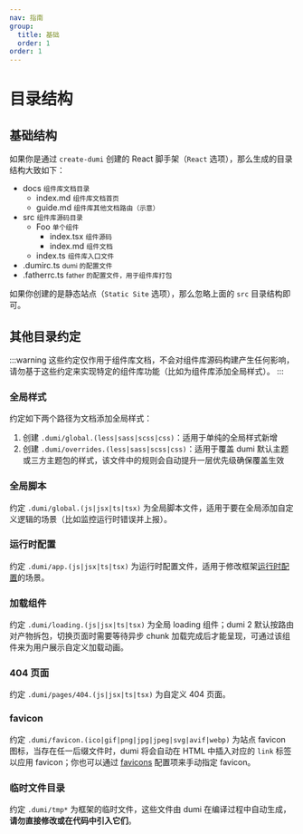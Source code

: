 ```yaml
---
nav: 指南
group:
  title: 基础
  order: 1
order: 1
---
```


# 目录结构

## 基础结构

如果你是通过 `create-dumi` 创建的 React 脚手架（`React` 选项），那么生成的目录结构大致如下：

<Tree>
  <ul>
    <li>
      docs
      <small>组件库文档目录</small>
      <ul>
        <li>
          index.md
          <small>组件库文档首页</small>
        </li>
        <li>
          guide.md
          <small>组件库其他文档路由（示意）</small>
        </li>
      </ul>
    </li>
    <li>
      src
      <small>组件库源码目录</small>
      <ul>
        <li>
          Foo
          <small>单个组件</small>
          <ul>
            <li>
              index.tsx
              <small>组件源码</small>
            </li>
            <li>
              index.md
              <small>组件文档</small>
            </li>
          </ul>
        </li>
        <li>
          index.ts
          <small>组件库入口文件</small>
        </li>
      </ul>
    </li>
    <li>
      .dumirc.ts
      <small>dumi 的配置文件</small>
    </li>
    <li>
      .fatherrc.ts
      <small>father 的配置文件，用于组件库打包</small>
    </li>
  </ul>
</Tree>

如果你创建的是静态站点（`Static Site` 选项），那么忽略上面的 `src` 目录结构即可。

## 其他目录约定

:::warning
这些约定仅作用于组件库文档，不会对组件库源码构建产生任何影响，请勿基于这些约定来实现特定的组件库功能（比如为组件库添加全局样式）。
:::

### 全局样式

约定如下两个路径为文档添加全局样式：

1. 创建 `.dumi/global.(less|sass|scss|css)`：适用于单纯的全局样式新增
2. 创建 `.dumi/overrides.(less|sass|scss|css)`：适用于覆盖 dumi 默认主题或三方主题包的样式，该文件中的规则会自动提升一层优先级确保覆盖生效

### 全局脚本

约定 `.dumi/global.(js|jsx|ts|tsx)` 为全局脚本文件，适用于要在全局添加自定义逻辑的场景（比如监控运行时错误并上报）。

### 运行时配置

约定 `.dumi/app.(js|jsx|ts|tsx)` 为运行时配置文件，适用于修改框架[运行时配置](../config/runtime.md)的场景。

### 加载组件

约定 `.dumi/loading.(js|jsx|ts|tsx)` 为全局 loading 组件；dumi 2 默认按路由对产物拆包，切换页面时需要等待异步 chunk 加载完成后才能呈现，可通过该组件来为用户展示自定义加载动画。

### 404 页面

约定 `.dumi/pages/404.(js|jsx|ts|tsx)` 为自定义 404 页面。

### favicon

约定 `.dumi/favicon.(ico|gif|png|jpg|jpeg|svg|avif|webp)` 为站点 favicon 图标，当存在任一后缀文件时，dumi 将会自动在 HTML 中插入对应的 `link` 标签以应用 favicon；你也可以通过 [favicons](../config/index.md#favicons) 配置项来手动指定 favicon。

### 临时文件目录

约定 `.dumi/tmp*` 为框架的临时文件，这些文件由 dumi 在编译过程中自动生成，**请勿直接修改或在代码中引入它们**。
